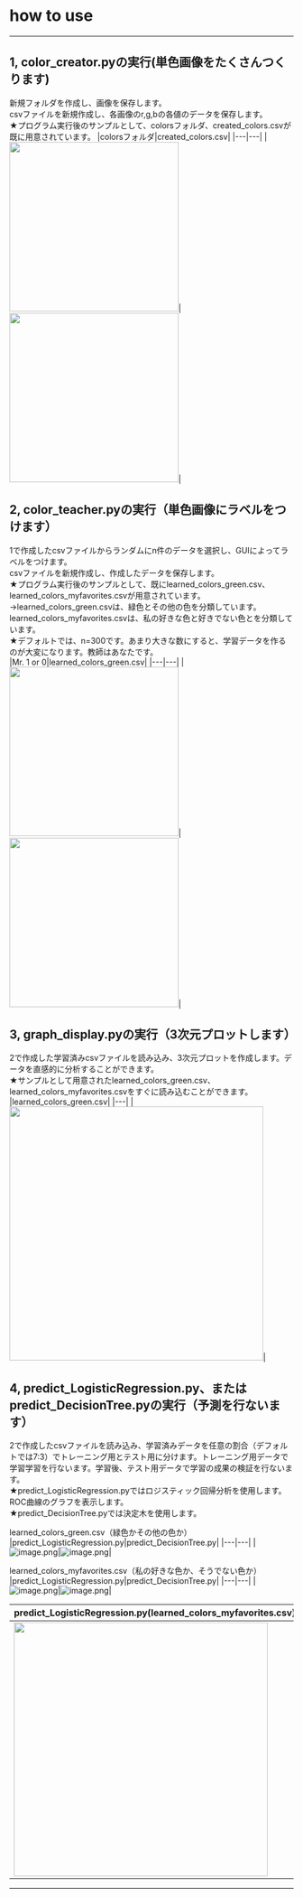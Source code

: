# how to use

***************************


## 1, color_creator.pyの実行(単色画像をたくさんつくります)
新規フォルダを作成し、画像を保存します。<br>
csvファイルを新規作成し、各画像のr,g,bの各値のデータを保存します。<br>
★プログラム実行後のサンプルとして、colorsフォルダ、created_colors.csvが既に用意されています。
|colorsフォルダ|created_colors.csv|
|---|---|
|<img src="https://qiita-image-store.s3.ap-northeast-1.amazonaws.com/0/579786/287b773d-c661-67f3-6509-9c3902e305e8.png" width="300">|<img src="https://qiita-image-store.s3.ap-northeast-1.amazonaws.com/0/579786/230502e4-f611-9c03-43ec-938e4b978802.png" width="300">|




## 2, color_teacher.pyの実行（単色画像にラベルをつけます）
1で作成したcsvファイルからランダムにn件のデータを選択し、GUIによってラベルをつけます。<br>
csvファイルを新規作成し、作成したデータを保存します。<br>
★プログラム実行後のサンプルとして、既にlearned_colors_green.csv、learned_colors_myfavorites.csvが用意されています。<br>
→learned_colors_green.csvは、緑色とその他の色を分類しています。learned_colors_myfavorites.csvは、私の好きな色と好きでない色とを分類しています。<br>
★デフォルトでは、n=300です。あまり大きな数にすると、学習データを作るのが大変になります。教師はあなたです。<br>
|Mr. 1 or 0|learned_colors_green.csv|
|---|---|
|<img src="https://qiita-image-store.s3.ap-northeast-1.amazonaws.com/0/579786/92b2bbbc-2d8a-491e-5e09-5e8b4e9715b2.png" width="300">|<img src="https://qiita-image-store.s3.ap-northeast-1.amazonaws.com/0/579786/78c96ad9-fc43-9aa7-aeca-6a73ad7101b6.png" width="300">|

## 3, graph_display.pyの実行（3次元プロットします）
2で作成した学習済みcsvファイルを読み込み、3次元プロットを作成します。データを直感的に分析することができます。<br>
★サンプルとして用意されたlearned_colors_green.csv、learned_colors_myfavorites.csvをすぐに読み込むことができます。<br>
|learned_colors_green.csv|
|---|
|<img src="https://qiita-image-store.s3.ap-northeast-1.amazonaws.com/0/579786/9708e565-74f3-8c97-4999-eef7e1a1c5fb.png" width="450">|


## 4, predict_LogisticRegression.py、またはpredict_DecisionTree.pyの実行（予測を行ないます）
2で作成したcsvファイルを読み込み、学習済みデータを任意の割合（デフォルトでは7:3）でトレーニング用とテスト用に分けます。トレーニング用データで学習学習を行ないます。学習後、テスト用データで学習の成果の検証を行ないます。<br>
★predict_LogisticRegression.pyではロジスティック回帰分析を使用します。ROC曲線のグラフを表示します。<br>
★predict_DecisionTree.pyでは決定木を使用します。<br>

learned_colors_green.csv（緑色かその他の色か）
|predict_LogisticRegression.py|predict_DecisionTree.py|
|---|---|
|![image.png](https://qiita-image-store.s3.ap-northeast-1.amazonaws.com/0/579786/c3f7d9ca-d931-683f-28f2-265b43d0d2dd.png)|![image.png](https://qiita-image-store.s3.ap-northeast-1.amazonaws.com/0/579786/56a55123-d6b4-c85a-947a-cf9ccb04658d.png)|

learned_colors_myfavorites.csv（私の好きな色か、そうでない色か）
|predict_LogisticRegression.py|predict_DecisionTree.py|
|---|---|
|![image.png](https://qiita-image-store.s3.ap-northeast-1.amazonaws.com/0/579786/85c52b81-79bb-8706-12bf-587086ffe2d6.png)|![image.png](https://qiita-image-store.s3.ap-northeast-1.amazonaws.com/0/579786/5006f865-614d-0864-fe84-c53010faa5a3.png)|

|predict_LogisticRegression.py(learned_colors_myfavorites.csv)|
|---|
|<img src="https://qiita-image-store.s3.ap-northeast-1.amazonaws.com/0/579786/df36eec2-ad74-e8a1-c066-48652335aced.png" width="450">|
****************************

